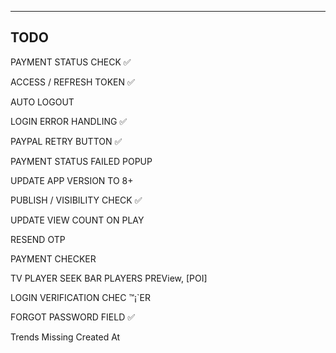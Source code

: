 ----------
TODO
----------

PAYMENT STATUS CHECK ✅

ACCESS / REFRESH TOKEN ✅

AUTO LOGOUT

LOGIN ERROR HANDLING ✅

PAYPAL RETRY BUTTON ✅

PAYMENT STATUS FAILED POPUP 

UPDATE APP VERSION TO 8+

PUBLISH / VISIBILITY CHECK ✅

UPDATE VIEW COUNT ON PLAY

RESEND OTP

PAYMENT CHECKER

TV PLAYER SEEK BAR
PLAYERS PREView, [POI]

LOGIN VERIFICATION CHEC
 ™¡`ER

FORGOT PASSWORD FIELD ✅

Trends Missing Created At